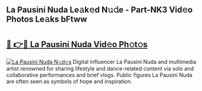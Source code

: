 ## La Pausini Nuda Le𝚊k𝚎d N𝚞𝚍e - Part-NK3 Vid𝚎o Photos Le𝚊ks bFtww

# <h2><a href="http://fbffgv.evod.top/?m=La+Pausini+Nuda">🔗 👉🔴 La Pausini Nuda Vid𝚎o Ph𝚘t𝚘s</a></h2>

[![La Pausini Nuda N𝚞d𝚎s](https://i.imgur.com/8V9OHl7.gif)](http://fbffgv.evod.top/?m=La+Pausini+Nuda)
Digital influencer La Pausini Nuda and multimedia artist renowned for sharing lifestyle and dance-related content via solo and collaborative performances and brief vlogs. Public figures La Pausini Nuda are often seen as symbols of hope and inspiration. 
